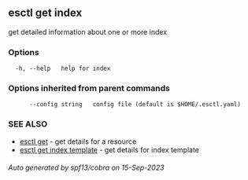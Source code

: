 ## esctl get index

get detailed information about one or more index

### Options

```
  -h, --help   help for index
```

### Options inherited from parent commands

```
      --config string   config file (default is $HOME/.esctl.yaml)
```

### SEE ALSO

* [esctl get](esctl_get.md)	 - get details for a resource
* [esctl get index template](esctl_get_index_template.md)	 - get details for index template

###### Auto generated by spf13/cobra on 15-Sep-2023
